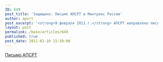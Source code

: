 ```yaml
---
ID: 649
post_title: 'Защищено: Письмо АПСРТ в Минтранс России'
author: apsrt
post_excerpt: '<strong>9 февраля 2011 г.</strong> АПСРТ направлено письмо в Минтранс России за № 2-02/25 с замечаниями и предложениями по проекту приказа министерства &quot;О Порядке установления количества категорий и критериев категорирования объектов транспортной инфраструктуры и транспортных средств&quot; (размещен на сайте Минтранса России 31.01.11)'
layout: post
permalink: /base/articles/649
published: true
post_date: 2011-02-10 15:39:00
---
```

<a href="http://www.apsrt.ru/docs/pismo1.doc">Письмо АПСРТ</a>